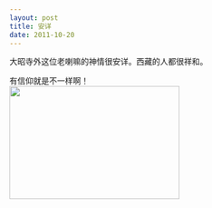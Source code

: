 ```yaml
---
layout: post
title: 安详
date: 2011-10-20
---
```


<p>大昭寺外这位老喇嘛的神情很安详。西藏的人都很祥和。</p>
<p>有信仰就是不一样啊！<br />
<a href="http://www.mtzendo.com/wp-content/uploads/2011/10/DSC_1546.jpg"><img class="size-medium wp-image-105 alignleft" title="DSC_1546" src="http://www.mtzendo.com/wp-content/uploads/2011/10/DSC_1546-300x199.jpg" alt="" width="300" height="199" srcset="http://www.mtzendo.com/wp-content/uploads/2011/10/DSC_1546-300x199.jpg 300w, http://www.mtzendo.com/wp-content/uploads/2011/10/DSC_1546-1024x681.jpg 1024w" sizes="(max-width: 300px) 100vw, 300px" /></a></p>

